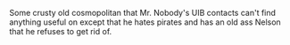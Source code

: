 Some crusty old cosmopolitan that Mr. Nobody's UIB contacts can't find anything useful on except that he hates pirates and has an old ass Nelson that he refuses to get rid of.